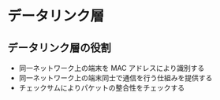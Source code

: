 # データリンク層

## データリンク層の役割

- 同一ネットワーク上の端末を MAC アドレスにより識別する
- 同一ネットワーク上の端末同士で通信を行う仕組みを提供する
- チェックサムによりパケットの整合性をチェックする
